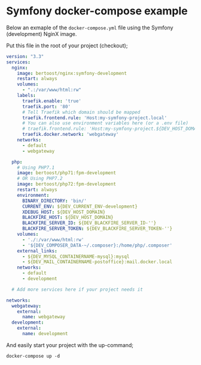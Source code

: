 # Symfony docker-compose example

Below an exmaple of the `docker-compose.yml` file using the Symfony (development) NginX image.

Put this file in the root of your project (checkout);

```yaml
version: "3.3"
services:
  nginx:
    image: bertoost/nginx:symfony-development
    restart: always
    volumes:
      - ".:/var/www/html:rw"
    labels:
      traefik.enable: 'true'
      traefik.port: '80'
      # Tell Traefik which domain should be mapped
      traefik.frontend.rule: 'Host:my-symfony-project.local'
      # You can also use environment variables here (or a .env file)
      # traefik.frontend.rule: 'Host:my-symfony-project.${DEV_HOST_DOMAIN}'
      traefik.docker.network: 'webgateway'
    networks:
      - default
      - webgateway

  php:
    # Using PHP7.1
    image: bertoost/php71:fpm-development
    # OR Using PHP7.2
    image: bertoost/php72:fpm-development
    restart: always
    environment:
      BINARY_DIRECTORY: 'bin/'
      CURRENT_ENV: ${DEV_CURRENT_ENV-development}
      XDEBUG_HOST: ${DEV_HOST_DOMAIN}
      BLACKFIRE_HOST: ${DEV_HOST_DOMAIN}
      BLACKFIRE_SERVER_ID: ${DEV_BLACKFIRE_SERVER_ID-''}
      BLACKFIRE_SERVER_TOKEN: ${DEV_BLACKFIRE_SERVER_TOKEN-''}
    volumes:
      - './:/var/www/html:rw'
      - '${DEV_COMPOSER_DATA-~/.composer}:/home/php/.composer'
    external_links:
      - ${DEV_MYSQL_CONTAINERNAME-mysql}:mysql
      - ${DEV_MAIL_CONTAINERNAME-postoffice}:mail.docker.local
    networks:
      - default
      - development

  # Add more services here if your project needs it

networks:
  webgateway:
    external:
      name: webgateway
  development:
    external:
      name: development
```

And easily start your project with the up-command;

```terminal
docker-compose up -d
```